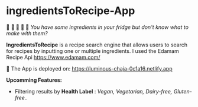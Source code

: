 # ingredientsToRecipe-App
:rice: :egg: :tomato: :lemon: :eggplant:
*You have some ingredients in your fridge but don't know what to make with them?*

**IngredientsToRecipe** is a recipe search engine that allows users to search for recipes by inputting one or multiple ingredients. I used the Edamam Recipe Api https://www.edamam.com/

:rocket: The App is deployed on:
https://luminous-chaja-0c1a16.netlify.app

 **Upcomming Features:** 
- Filtering results by  **Health Label** : *Vegan, Vegetarian, Dairy-free, Gluten-free..*
